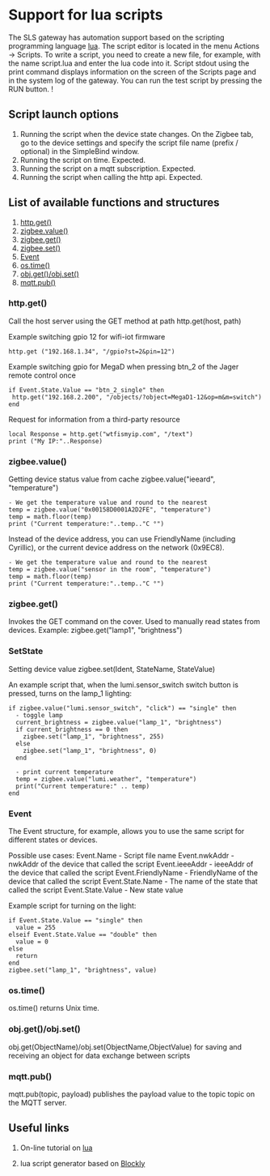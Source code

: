 # Support for lua scripts

The SLS gateway has automation support based on the scripting programming language [lua](https://ru.wikipedia.org/wiki/Lua). The script editor is located in the menu Actions -> Scripts. To write a script, you need to create a new file, for example, with the name script.lua and enter the lua code into it.
Script stdout using the print command displays information on the screen of the Scripts page and in the system log of the gateway. You can run the test script by pressing the RUN button.
! [](/img/lua.png)


## Script launch options
1) Running the script when the device state changes. On the Zigbee tab, go to the device settings and specify the script file name (prefix / optional) in the SimpleBind window.
2) Running the script on time. Expected.
3) Running the script on a mqtt subscription. Expected.
4) Running the script when calling the http api. Expected.


## List of available functions and structures
1) [http.get()](lua_eng.md#http.get ())
2) [zigbee.value()](lua_eng.md#zigbee.value ())
3) [zigbee.get()](lua_eng.md#zigbee.get ())
4) [zigbee.set()](lua_eng.md#zigbee.set ())
5) [Event](lua_eng.md#event)
6) [os.time()](lua_eng.md#os.time())
7) [obj.get()/obj.set()](lua_eng.md#obj.get()/obj.set())
8) [mqtt.pub()](lua_eng.md#mqtt.pub())


### http.get()
Call the host server using the GET method at path http.get(host, path)


Example switching gpio 12 for wifi-iot firmware
```
http.get ("192.168.1.34", "/gpio?st=2&pin=12")
```

Example switching gpio for MegaD when pressing btn_2 of the Jager remote control once
```
if Event.State.Value == "btn_2_single" then
 http.get("192.168.2.200", "/objects/?object=MegaD1-12&op=m&m=switch")
end
```

Request for information from a third-party resource
```
local Response = http.get("wtfismyip.com", "/text")
print ("My IP:"..Response)
```

### zigbee.value()
Getting device status value from cache zigbee.value("ieeard", "temperature")

```
- We get the temperature value and round to the nearest
temp = zigbee.value("0x00158D0001A2D2FE", "temperature")
temp = math.floor(temp)
print ("Current temperature:"..temp.."C °")
```

Instead of the device address, you can use FriendlyName (including Cyrillic), or the current device address on the network (0x9EC8).
```
- We get the temperature value and round to the nearest
temp = zigbee.value("sensor in the room", "temperature")
temp = math.floor(temp)
print ("Current temperature:"..temp.."C °")
```

### zigbee.get()
Invokes the GET command on the cover. Used to manually read states from devices.
Example: zigbee.get("lamp1", "brightness")

### SetState
Setting device value zigbee.set(Ident, StateName, StateValue)

An example script that, when the lumi.sensor_switch switch button is pressed, turns on the lamp_1 lighting:
```
if zigbee.value("lumi.sensor_switch", "click") == "single" then
  - toggle lamp
  current_brightness = zigbee.value("lamp_1", "brightness")
  if current_brightness == 0 then
    zigbee.set("lamp_1", "brightness", 255)
  else
    zigbee.set("lamp_1", "brightness", 0)
  end
 
  - print current temperature
  temp = zigbee.value("lumi.weather", "temperature")
  print("Current temperature:" .. temp)
end
```
### Event
The Event structure, for example, allows you to use the same script for different states or devices.

Possible use cases:
Event.Name - Script file name
Event.nwkAddr - nwkAddr of the device that called the script
Event.ieeeAddr - ieeeAddr of the device that called the script
Event.FriendlyName - FriendlyName of the device that called the script
Event.State.Name - The name of the state that called the script
Event.State.Value - New state value

Example script for turning on the light:
```
if Event.State.Value == "single" then
  value = 255
elseif Event.State.Value == "double" then
  value = 0
else
  return
end
zigbee.set("lamp_1", "brightness", value)
```

### os.time()
os.time() returns Unix time.

### obj.get()/obj.set()
obj.get(ObjectName)/obj.set(ObjectName,ObjectValue) for saving and receiving an object for data exchange between scripts

### mqtt.pub()
mqtt.pub(topic, payload) publishes the payload value to the topic topic on the MQTT server.


## Useful links
1) On-line tutorial on [lua](https://zserge.wordpress.com/2012/02/23/lua-%D0%B7%D0%B0-60-%D0%BC%D0%B8%D0%BD%D1%83%D1%82)

2) lua script generator based on [Blockly](http://www.blockly-lua.appspot.com/static/apps/code/index.html)
